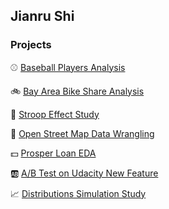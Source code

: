 ## Jianru Shi

### Projects


:baseball:  [Baseball Players Analysis](Baseball_Players/Baseball_Players_Analysis_Report.md)


:bike:  [Bay Area Bike Share Analysis](Bay_Area_Bike/Bay_Area_Bike_Share_Analysis.md)

:pill:  [Stroop Effect Study](Stroop_Effect/stroop.md)

:round_pushpin:  [Open Street Map Data Wrangling](Open_Street_Map/OSM_Report.md)

:dollar:  [Prosper Loan EDA](Prosper_Loan_EDA/Prosper_Loan_EDA.md)

:ab: [A/B Test on Udacity New Feature](ABTest/ABTestFinalProject.pdf)

:chart_with_upwards_trend:  [Distributions Simulation Study](http://rpubs.com/jianrushi/254667)
